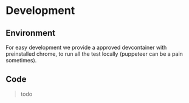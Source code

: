 # Development

## Environment

For easy development we provide a approved devcontainer with preinstalled chrome, to run all the test locally (puppeteer can be a pain sometimes).

## Code 

> todo
